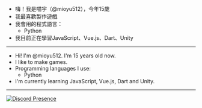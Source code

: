 - 嗨！我是喵宇（@mioyu512），今年15歲
- 我最喜歡製作遊戲
- 我會用的程式語言：
  - Python
- 我目前正在學習JavaScript、Vue.js、Dart、Unity

---

- Hi! I'm @mioyu512. I'm 15 years old now.
- I like to make games.
- Programming languages I use:
  - Python
- I'm currently learning JavaScript, Vue.js, Dart and Unity.

---

[![Discord Presence](https://lanyard.cnrad.dev/api/972689581579313192)](https://discord.com/users/972689581579313192)
